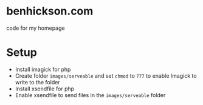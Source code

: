 # benhickson.com
code for my homepage

# Setup
- Install imagick for php
- Create folder `images/serveable` and set `chmod` to `777` to enable Imagick to write to the folder
- Install xsendfile for php
- Enable xsendfile to send files in the `images/serveable` folder
